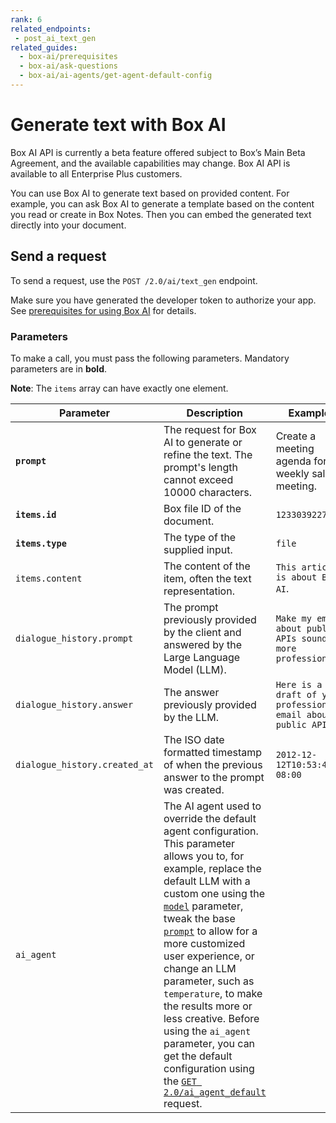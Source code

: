 ```yaml
---
rank: 6
related_endpoints:
 - post_ai_text_gen
related_guides:
  - box-ai/prerequisites
  - box-ai/ask-questions
  - box-ai/ai-agents/get-agent-default-config
---
```

# Generate text with Box AI

<Message type="notice">
Box AI API is currently a beta feature offered subject to Box’s Main Beta Agreement, and the available capabilities may change. Box AI API is available to all Enterprise Plus customers.

</Message>

You can use Box AI to generate text
based on provided content.
 For example, you can ask Box AI to
 generate a template based
 on the content you read or create in Box Notes.
 Then you can embed the generated text
 directly into your document.

## Send a request

To send a request, use the
`POST /2.0/ai/text_gen` endpoint.

Make sure you have generated the developer token
to authorize your app. See [prerequisites for using Box AI][prereq]
for details.

<Samples id='post_ai_text_gen' />

### Parameters

To make a call, you must pass the following parameters. Mandatory parameters are in **bold**.

**Note**: The `items` array can have exactly one element.

| Parameter| Description| Example|
|--------|--------|-------|
|**`prompt`**| The request for Box AI to generate or refine the text. The prompt's length cannot exceed 10000 characters.|Create a meeting agenda for a weekly sales meeting.|
|**`items.id`**|Box file ID of the document. |`1233039227512`|
|**`items.type`**|The type of the supplied input. | `file`|
| `items.content` | The content of the item, often the text representation.  |    `This article is about Box AI`.    |
| `dialogue_history.prompt` | The prompt previously provided by the client and answered by the Large Language Model (LLM).  | `Make my email about public APIs sound more professional` |
| `dialogue_history.answer` | The answer previously provided by the LLM. |   `Here is a draft of your professional email about public APIs.` |
| `dialogue_history.created_at` | The ISO date formatted timestamp of when the previous answer to the prompt was created.   | `2012-12-12T10:53:43-08:00` |
|`ai_agent` | The AI agent used to override the default agent configuration. This parameter allows you to, for example, replace the default LLM with a custom one using the [`model`][model-param] parameter, tweak the base [`prompt`][prompt-param] to allow for a more customized user experience, or change an LLM parameter, such as `temperature`, to make the results more or less creative. Before using the `ai_agent` parameter, you can get the default configuration using the [`GET 2.0/ai_agent_default`][agent] request.| | 

[prereq]: g://box-ai/prerequisites
[agent]: e://get_ai_agent_default
[model-param]: r://ai_agent_text_gen#param_basic_gen_model
[prompt-param]: r://ai_agent_text_gen#param_basic_gen_prompt_template
